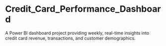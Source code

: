 # Credit_Card_Performance_Dashboard
A Power BI dashboard project providing weekly, real-time insights into credit card revenue, transactions, and customer demographics.
